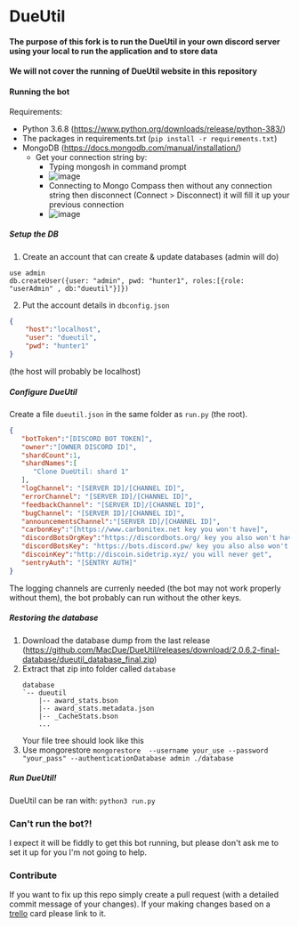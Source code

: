 # DueUtil

#### The purpose of this fork is to run the DueUtil in your own discord server using your local to run the application and to store data
#### We will not cover the running of DueUtil website in this repository

#### Running the bot

Requirements:
* Python 3.6.8 (https://www.python.org/downloads/release/python-383/)
* The packages in requirements.txt (`pip install -r requirements.txt`)
* MongoDB  (https://docs.mongodb.com/manual/installation/)
  * Get your connection string by: 
    * Typing mongosh in command prompt
    * ![image](https://user-images.githubusercontent.com/43244009/151656425-869b72d4-9e48-461d-b648-6766cf0a0414.png)
    * Connecting to Mongo Compass then without any connection string then disconnect (Connect > Disconnect) it will fill it up your previous connection
    * ![image](https://user-images.githubusercontent.com/43244009/151656465-32c19bf6-e465-427f-a400-a7de6fcb6454.png)

##### Setup the DB
1. Create an account that can create & update databases (admin will do)
```mongodb
use admin
db.createUser({user: "admin", pwd: "hunter1", roles:[{role: "userAdmin" , db:"dueutil"}]})
```
2. Put the account details in `dbconfig.json`

```json
{
    "host":"localhost",
    "user": "dueutil",
    "pwd": "hunter1"
}
```
(the host will probably be localhost)

##### Configure DueUtil
Create a file `dueutil.json` in the same folder as `run.py` (the root).
```json
{
   "botToken":"[DISCORD BOT TOKEN]",
   "owner":"[OWNER DISCORD ID]",
   "shardCount":1,
   "shardNames":[
      "Clone DueUtil: shard 1"
   ],
   "logChannel": "[SERVER ID]/[CHANNEL ID]",
   "errorChannel": "[SERVER ID]/[CHANNEL ID]",
   "feedbackChannel": "[SERVER ID]/[CHANNEL ID]",
   "bugChannel": "[SERVER ID]/[CHANNEL ID]",
   "announcementsChannel":"[SERVER ID]/[CHANNEL ID]",
   "carbonKey":"[https://www.carbonitex.net key you won't have]",
   "discordBotsOrgKey":"https://discordbots.org/ key you also won't have",
   "discordBotsKey": "https://bots.discord.pw/ key you also also won't have",
   "discoinKey":"http://discoin.sidetrip.xyz/ you will never get",
   "sentryAuth": "[SENTRY AUTH]"
}
```
The logging channels are currenly needed (the bot may not work properly without them), the bot probably can run without the other keys.

##### Restoring the database

1. Download the database dump from the last release (https://github.com/MacDue/DueUtil/releases/download/2.0.6.2-final-database/dueutil_database_final.zip)
2. Extract that zip into folder called `database`
    ```
    database
    `-- dueutil
        |-- award_stats.bson
        |-- award_stats.metadata.json
        |-- _CacheStats.bson
        ...
    ```
    Your file tree should look like this
 3. Use mongorestore
    ``mongorestore  --username your_use --password "your_pass" --authenticationDatabase admin ./database``

##### Run DueUtil!

DueUtil can be ran with: `python3 run.py`

### Can't run the bot?!
I expect it will be fiddly to get this bot running, but please don't ask me to set it up for you I'm not going to help.

### Contribute
If you want to fix up this repo simply create a pull request (with a detailed commit message of your changes). If your making changes based on a [trello](https://trello.com/b/1ykaASKj/dueutil) card please link to it.
